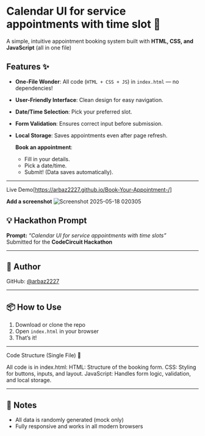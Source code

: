 # Calendar UI for service appointments with time slot 📅

A simple, intuitive appointment booking system built with **HTML, CSS, and JavaScript** (all in one file)


## Features ✨
- **One-File Wonder**: All code (`HTML + CSS + JS`) in `index.html` — no dependencies!
- **User-Friendly Interface**: Clean design for easy navigation.
- **Date/Time Selection**: Pick your preferred slot.
- **Form Validation**: Ensures correct input before submission.
- **Local Storage**: Saves appointments even after page refresh.
 
  **Book an appointment**:  
   - Fill in your details.  
   - Pick a date/time.  
   - Submit! (Data saves automatically). 
---
Live Demo[https://arbaz2227.github.io/Book-Your-Appointment-/]


**Add a screenshot** ![Screenshot 2025-05-18 020305](https://github.com/user-attachments/assets/d325a7b5-bc57-47b2-b4b8-9ff33b6fc066)
## 💡 Hackathon Prompt

**Prompt:** _“Calendar UI for service appointments with time slots”_  
Submitted for the **CodeCircuit Hackathon**

---

## 👤 Author

  
GitHub: [@arbaz2227](https://github.com/arbaz2227)

---

## 📦 How to Use

1. Download or clone the repo
2. Open `index.html` in your browser
3. That’s it!

---

Code Structure (Single File) 📂

All code is in index.html:
HTML: Structure of the booking form.
CSS: Styling for buttons, inputs, and layout.
JavaScript: Handles form logic, validation, and local storage.

<!-- Example snippet -->
<!DOCTYPE html>
<html>
<head>
  <title>Book Your Appointment</title>
  <style>
    /* CSS here */
  </style>
</head>
<body>
  <div class="container">
    <!-- Form goes here -->
  </div>
  <script>
    /* JS here */
  </script>
</body>
</html>

---
## 📝 Notes

- All data is randomly generated (mock only)
- Fully responsive and works in all modern browsers

